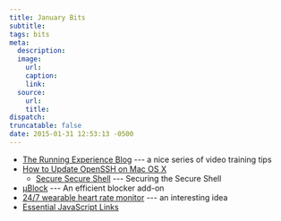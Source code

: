 ```yaml
---
title: January Bits
subtitle:
tags: bits
meta:
  description:
  image:
    url:
    caption:
    link:
  source:
    url:
    title:
dispatch:
truncatable: false
date: 2015-01-31 12:53:13 -0500
---
```


* [The Running Experience Blog][tre] --- a nice series of video training tips
* [How to Update OpenSSH on Mac OS X][osxOpenSSH]
   * [Secure Secure Shell][sss] --- Securing the Secure Shell
* [µBlock][µ] --- An efficient blocker add-on
* [24/7 wearable heart rate monitor][hr] --- an interesting idea
* [Essential JavaScript Links][ejs]

[tre]: http://therunexperience.com/blog/
[osxOpenSSH]: http://www.dctrwatson.com/2013/07/how-to-update-openssh-on-mac-os-x/
[sss]: https://stribika.github.io/2015/01/04/secure-secure-shell.html
[net]: http://flicksurfer.com/
[µ]: https://github.com/gorhill/uBlock "Fast, potent, and lean"
[hr]: https://www.indiegogo.com/projects/ampstrip-comfortable-24-7-heart-rate-wearable
[ejs]: https://gist.github.com/ericelliott/d576f72441fc1b27dace

